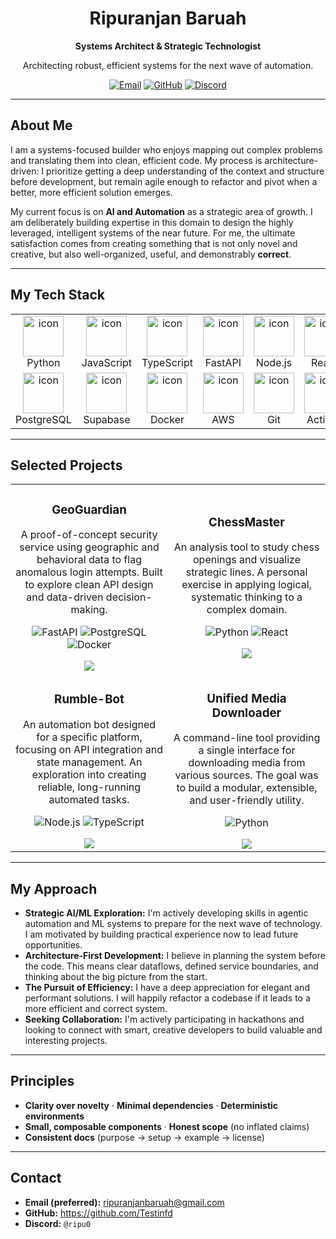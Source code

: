 <div align="center">
  <h1>Ripuranjan Baruah</h1>
  <p><b>Systems Architect & Strategic Technologist</b></p>
  <p>Architecting robust, efficient systems for the next wave of automation.</p>
  
  <p>
    <a href="mailto:ripuranjanbaruah@gmail.com"><img src="https://img.shields.io/badge/Email-D14836?style=for-the-badge&logo=gmail&logoColor=white" alt="Email"/></a>
    <a href="https://github.com/Testinfd"><img src="https://img.shields.io/badge/GitHub-181717?style=for-the-badge&logo=github&logoColor=white" alt="GitHub"/></a>
    <a href="https://discordapp.com/users/ripu0"><img src="https://img.shields.io/badge/Discord-5865F2?style=for-the-badge&logo=discord&logoColor=white" alt="Discord"/></a>
  </p>
</div>

---

## About Me

I am a systems-focused builder who enjoys mapping out complex problems and translating them into clean, efficient code. My process is architecture-driven: I prioritize getting a deep understanding of the context and structure before development, but remain agile enough to refactor and pivot when a better, more efficient solution emerges.

My current focus is on **AI and Automation** as a strategic area of growth. I am deliberately building expertise in this domain to design the highly leveraged, intelligent systems of the near future. For me, the ultimate satisfaction comes from creating something that is not only novel and creative, but also well-organized, useful, and demonstrably **correct**.

---

## My Tech Stack

<div align="center">
  <table>
    <tr>
      <td align="center" width="96">
        <img src="https://techstack-generator.vercel.app/python-icon.svg" alt="icon" width="65" height="65" />
        <br>Python
      </td>
      <td align="center" width="96">
        <img src="https://techstack-generator.vercel.app/js-icon.svg" alt="icon" width="65" height="65" />
        <br>JavaScript
      </td>
      <td align="center" width="96">
        <img src="https://techstack-generator.vercel.app/ts-icon.svg" alt="icon" width="65" height="65" />
        <br>TypeScript
      </td>
      <td align="center" width="96">
        <img src="https://techstack-generator.vercel.app/fastapi-icon.svg" alt="icon" width="65" height="65" />
        <br>FastAPI
      </td>
      <td align="center" width="96">
        <img src="https://techstack-generator.vercel.app/nodejs-icon.svg" alt="icon" width="65" height="65" />
        <br>Node.js
      </td>
      <td align="center" width="96">
        <img src="https://techstack-generator.vercel.app/react-icon.svg" alt="icon" width="65" height="65" />
        <br>React
      </td>
    </tr>
    <tr>
      <td align="center" width="96">
        <img src="https://techstack-generator.vercel.app/postgresql-icon.svg" alt="icon" width="65" height="65" />
        <br>PostgreSQL
      </td>
      <td align="center" width="96">
        <img src="https://techstack-generator.vercel.app/supabase-icon.svg" alt="icon" width="65" height="65" />
        <br>Supabase
      </td>
      <td align="center" width="96">
        <img src="https://techstack-generator.vercel.app/docker-icon.svg" alt="icon" width="65" height="65" />
        <br>Docker
      </td>
      <td align="center" width="96">
        <img src="https://techstack-generator.vercel.app/aws-icon.svg" alt="icon" width="65" height="65" />
        <br>AWS
      </td>
       <td align="center" width="96">
        <img src="https://techstack-generator.vercel.app/git-icon.svg" alt="icon" width="65" height="65" />
        <br>Git
      </td>
       <td align="center" width="96">
        <img src="https://techstack-generator.vercel.app/github-actions-icon.svg" alt="icon" width="65" height="65" />
        <br>Actions
      </td>
    </tr>
  </table>
</div>

---

## Selected Projects

<table>
<tr>
<td width="50%">
<h3 align="center">GeoGuardian</h3>
<div align="center">
<p>A proof-of-concept security service using geographic and behavioral data to flag anomalous login attempts. Built to explore clean API design and data-driven decision-making.</p>
<p>
<img src="https://img.shields.io/badge/FastAPI-009688?style=for-the-badge&logo=fastapi&logoColor=white" alt="FastAPI"/>
<img src="https://img.shields.io/badge/PostgreSQL-4169E1?style=for-the-badge&logo=postgresql&logoColor=white" alt="PostgreSQL"/>
<img src="https://img.shields.io/badge/Docker-2496ED?style=for-the-badge&logo=docker&logoColor=white" alt="Docker"/>
</p>
<a href="https://github.com/Testinfd/GeoGuardian" target="_blank"><img src="https://img.shields.io/badge/View%20Code-181717?style=for-the-badge&logo=github&logoColor=white"></a>
</div>
</td>
<td width="50%">
<h3 align="center">ChessMaster</h3>
<div align="center">
<p>An analysis tool to study chess openings and visualize strategic lines. A personal exercise in applying logical, systematic thinking to a complex domain.</p>
<p>
<img src="https://img.shields.io/badge/Python-3776AB?style=for-the-badge&logo=python&logoColor=white" alt="Python"/>
<img src="https://img.shields.io/badge/React-61DAFB?style=for-the-badge&logo=react&logoColor=black" alt="React"/>
</p>
<a href="https://github.com/Testinfd/ChessMaster" target="_blank"><img src="https://img.shields.io/badge/View%20Code-181717?style=for-the-badge&logo=github&logoColor=white"></a>
</div>
</td>
</tr>
<tr>
<td width="50%">
<h3 align="center">Rumble-Bot</h3>
<div align="center">
<p>An automation bot designed for a specific platform, focusing on API integration and state management. An exploration into creating reliable, long-running automated tasks.</p>
<p>
<img src="https://img.shields.io/badge/Node.js-339933?style=for-the-badge&logo=nodedotjs&logoColor=white" alt="Node.js"/>
<img src="https://img.shields.io/badge/TypeScript-3178C6?style=for-the-badge&logo=typescript&logoColor=white" alt="TypeScript"/>
</p>
<a href="https://github.com/Testinfd/Rumble-Bot" target="_blank"><img src="https://img.shields.io/badge/View%20Code-181717?style=for-the-badge&logo=github&logoColor=white"></a>
</div>
</td>
<td width="50%">
<h3 align="center">Unified Media Downloader</h3>
<div align="center">
<p>A command-line tool providing a single interface for downloading media from various sources. The goal was to build a modular, extensible, and user-friendly utility.</p>
<p>
<img src="https://img.shields.io/badge/Python-3776AB?style=for-the-badge&logo=python&logoColor=white" alt="Python"/>
</p>
<a href="https://github.com/Testinfd/Unified-Media-Downloader-Tool" target="_blank"><img src="https://img.shields.io/badge/View%20Code-181717?style=for-the-badge&logo=github&logoColor=white"></a>
</div>
</td>
</tr>
</table>

---

## My Approach

-   **Strategic AI/ML Exploration:** I'm actively developing skills in agentic automation and ML systems to prepare for the next wave of technology. I am motivated by building practical experience now to lead future opportunities.
-   **Architecture-First Development:** I believe in planning the system before the code. This means clear dataflows, defined service boundaries, and thinking about the big picture from the start.
-   **The Pursuit of Efficiency:** I have a deep appreciation for elegant and performant solutions. I will happily refactor a codebase if it leads to a more efficient and correct system.
-   **Seeking Collaboration:** I'm actively participating in hackathons and looking to connect with smart, creative developers to build valuable and interesting projects.

---

## Principles

-   **Clarity over novelty** · **Minimal dependencies** · **Deterministic environments**
-   **Small, composable components** · **Honest scope** (no inflated claims)
-   **Consistent docs** (purpose → setup → example → license)

---

## Contact
- **Email (preferred):** ripuranjanbaruah@gmail.com
- **GitHub:** <https://github.com/Testinfd>
- **Discord:** `@ripu0`
